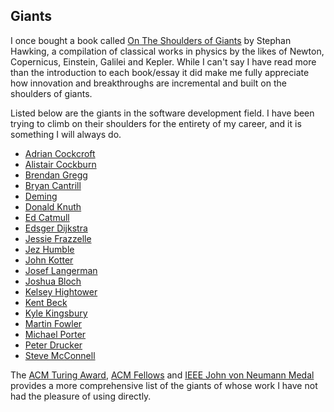 ## Giants

I once bought a book called [On The Shoulders of Giants](https://www.amazon.com/Shoulders-Giants-Nicolaus-Copernicus/dp/076241698X) by Stephan Hawking, a compilation of classical works in physics by the likes of Newton, Copernicus, Einstein, Galilei and Kepler. While I can't say I have read more than the introduction to each book/essay it did make me fully appreciate how innovation and breakthroughs are incremental and built on the shoulders of giants.

Listed below are the giants in the software development field. I have been trying to climb on their shoulders for the entirety of my career, and it is something I will always do.

- [Adrian Cockcroft](https://medium.com/@adrianco)
- [Alistair Cockburn](http://alistair.cockburn.us/)
- [Brendan Gregg](http://www.brendangregg.com/)
- [Bryan Cantrill](https://en.wikipedia.org/wiki/Bryan_Cantrill)
- [Deming](https://deming.org/management-system/fourteenpoints)
- [Donald Knuth](https://en.wikipedia.org/wiki/Donald_Knuth)
- [Ed Catmull](https://en.wikipedia.org/wiki/Edwin_Catmull)
- [Edsger Dijkstra](https://en.wikipedia.org/wiki/Edsger_W._Dijkstra)
- [Jessie Frazzelle](https://blog.jessfraz.com/)
- [Jez Humble](https://continuousdelivery.com/)
- [John Kotter](https://en.wikipedia.org/wiki/John_Kotter)
- [Josef Langerman](http://langerman.co.za)
- [Joshua Bloch](https://en.wikipedia.org/wiki/Joshua_Bloch)
- [Kelsey Hightower](https://github.com/kelseyhightower)
- [Kent Beck](https://en.wikipedia.org/wiki/Kent_Beck)
- [Kyle Kingsbury](http://aphyr.com/)
- [Martin Fowler](http://martinfowler.com/)
- [Michael Porter](https://en.wikipedia.org/wiki/Michael_Porter)
- [Peter Drucker](https://en.wikipedia.org/wiki/Peter_Drucker)
- [Steve McConnell](https://www.stevemcconnell.com/)


The [ACM Turing Award](https://en.wikipedia.org/wiki/Turing_Award), [ACM Fellows](https://en.wikipedia.org/wiki/List_of_Fellows_of_the_Association_for_Computing_Machinery) and [IEEE John von Neumann Medal](https://en.wikipedia.org/wiki/IEEE_John_von_Neumann_Medal) provides a more comprehensive list of the giants of whose work I have not had the pleasure of using directly.



